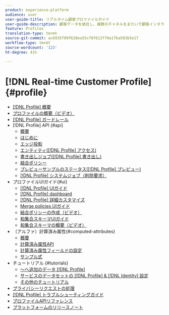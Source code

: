 ```yaml
---
product: experience-platform
audience: user
user-guide-title: リアルタイム顧客プロファイルガイド
user-guide-description: 顧客データを結合し、複数のチャネルをまたいで顧客インタラクションの全体像を作り出します。
feature: Profiles
translation-type: tm+mt
source-git-commit: ac6935f09f620ea55cf8f612ff0a1fba503b5e17
workflow-type: tm+mt
source-wordcount: '123'
ht-degree: 41%

---
```



# [!DNL Real-time Customer Profile] {#profile}

* [[!DNL Profile] 概要](home.md)
* [プロファイルの概要（ビデオ）](video/profile-overview.md)
* [[!DNL Profile] ガードレール](guardrails.md)
* [!DNL Profile] API {#api}
   * [概要](api/overview.md)
   * [はじめに](api/getting-started.md)
   * [エッジ投影](api/edge-projections.md)
   * [エンティティ([!DNL Profile] アクセス)](api/entities.md)
   * [書き出しジョブ([!DNL Profile] 書き出し)](api/export-jobs.md)
   * [結合ポリシー](api/merge-policies.md)
   * [プレビューサンプルのステータス([!DNL Profile] プレビュー)](api/preview-sample-status.md)
   * [[!DNL Profile] システムジョブ（削除要求）](api/profile-system-jobs.md)
* プロファイルUIガイド{#ui}
   * [[!DNL Profile] UIガイド](ui/user-guide.md)
   * [[!DNL Profile] dashboard](ui/profile-dashboard.md)
   * [[!DNL Profile] 詳細カスタマイズ](ui/profile-customization.md)
   * [Merge policies UIガイド](ui/merge-policies.md)
   * [結合ポリシーの作成（ビデオ）](video/create-merge-policies.md)
   * [和集合スキーマUIガイド](ui/union-schema.md)
   * [和集合スキーマの概要（ビデオ）](video/union-schemas-overview.md)
* （アルファ）計算済み属性{#computed-attributes}
   * [概要](computed-attributes/overview.md)
   * [計算済み属性API](computed-attributes/ca-api.md)
   * [計算済み属性フィールドの設定](computed-attributes/configure-api.md)
   * [サンプル式](computed-attributes/expressions.md)
* チュートリアル {#tutorials}
   * [～へ追加のデータ [!DNL Profile]](tutorials/add-profile-data.md)
   * [サービスのデータセットの [!DNL Profile] & [!DNL Identity] 設定](tutorials/dataset-configuration.md)
   * [その他のチュートリアル](https://experienceleague.adobe.com/docs/platform-learn/tutorials/overview.html)
* [プライバシーリクエストの処理](privacy.md)
* [[!DNL Profile] トラブルシューティングガイド](troubleshooting.md)
* [プロファイルAPIリファレンス](https://www.adobe.io/apis/experienceplatform/home/api-reference.html#!acpdr/swagger-specs/real-time-customer-profile.yaml)
* [プラットフォームのリリースノート](https://docs.adobe.com/content/help/ja-JP/experience-platform/release-notes/latest.html)
